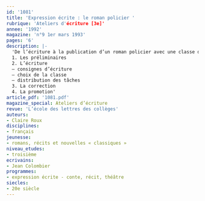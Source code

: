 ```yaml
---
id: '1081'
title: 'Expression écrite : le roman policier '
rubrique: 'Ateliers d'écriture [3e]'
annee: '1992'
magazine: 'n°9 1er mars 1993'
pages: '6'
description: |-
  'De l’écriture à la publication d’un roman policier avec une classe de troisième : compte rendu d’une expérience pédagogique menée avec l’écrivain Jean Colombier…
  1. Les préliminaires
  2. L’écriture
  – consignes d’écriture
  – choix de la classe
  – distribution des tâches
  3. La correction
  4. La promotion'
article_pdf: '1081.pdf'
magazine_special: Ateliers d’écriture
revue: 'L’école des lettres des collèges'
auteurs:
- Claire Roux
disciplines:
- français
jeunesse:
- romans, récits et nouvelles « classiques »
niveau_etudes:
- troisième
ecrivains:
- Jean Colombier
programmes:
- expression écrite - conte, récit, théâtre
siecles:
- 20e siècle
---
```

